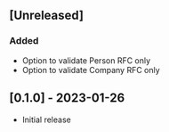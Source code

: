 ## [Unreleased]

### Added

- Option to validate Person RFC only
- Option to validate Company RFC only

## [0.1.0] - 2023-01-26

- Initial release
